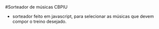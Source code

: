 #Sorteador de músicas CBPIU 
- sorteador feito em javascript, para selecionar as músicas que devem compor o treino desejado.